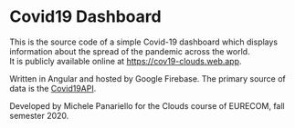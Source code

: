 # Covid19 Dashboard
This is the source code of a simple Covid-19 dashboard which displays information about the spread of the pandemic across the world.  
It is publicly available online at https://cov19-clouds.web.app.

Written in Angular and hosted by Google Firebase. The primary source of data is the [Covid19API](https://covid19api.com/).

Developed by Michele Panariello for the Clouds course of EURECOM, fall semester 2020.
